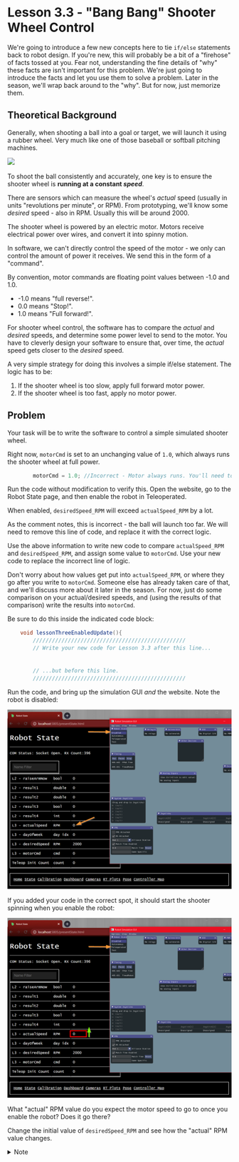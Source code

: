 # Lesson 3.3 - "Bang Bang" Shooter Wheel Control

We're going to introduce a few new concepts here to tie `if/else` statements back to robot design. If you're new, this will probably be a bit of a "firehose" of facts tossed at you. Fear not, understanding the fine details of "why" these facts are isn't important for this problem. We're just going to introduce the facts and let you use them to solve a problem. Later in the season, we'll wrap back around to the "why". But for now, just memorize them.

## Theoretical Background

Generally, when shooting a ball into a goal or target, we will launch it using a rubber wheel. Very much like one of those baseball or softball pitching machines.

![](doc/cal_on_field_4.gif)

To shoot the ball consistently and accurately, one key is to ensure the shooter wheel is **running at a constant _speed_**. 

There are sensors which can measure the wheel's _actual_ speed (usually in units "revolutions per minute", or RPM). From prototyping, we'll know some _desired_ speed - also in RPM. Usually this will be around 2000.

The shooter wheel is powered by an electric motor. Motors receive electrical power over wires, and convert it into spinny motion.

In software, we can't directly control the speed of the motor - we only can control the amount of power it receives. We send this in the form of a "command".

By convention, motor commands are floating point values between -1.0 and 1.0. 

* -1.0 means "full reverse!". 
* 0.0 means "Stop!". 
* 1.0 means "Full forward!".

For shooter wheel control, the software has to compare the _actual_ and _desired_ speeds, and determine some power level to send to the motor. You have to cleverly design your software to ensure that, over time, the _actual_ speed gets closer to the _desired_ speed.

A very simple strategy for doing this involves a simple if/else statement. The logic has to be:
1) If the shooter wheel is too slow, apply full forward motor power.
2) If the shooter wheel is too fast, apply no motor power.

## Problem 

Your task will be to write the software to control a simple simulated shooter wheel.

Right now, `motorCmd` is set to an unchanging value of `1.0`, which always runs the shooter wheel at full power. 

```java
        motorCmd = 1.0; //Incorrect - Motor always runs. You'll need to change this.
```

Run the code without modification to verify this. Open the website, go to the Robot State page, and then enable the robot in Teleoperated.

When enabled, `desiredSpeed_RPM` will exceed `actualSpeed_RPM` by a lot. 

As the comment notes, this is incorrect - the ball will launch too far. We will need to remove this line of code, and replace it with the correct logic.

Use the above information to write new code to compare `actualSpeed_RPM` and `desiredSpeed_RPM`, and assign some value to `motorCmd`. Use your new code to replace the incorrect line of logic.

Don't worry about how values get put into `actualSpeed_RPM`, or where they go after you write to `motorCmd`. Someone else has already taken care of that, and we'll discuss more about it later in the season. For now, just do some comparison on your actual/desired speeds, and (using the results of that comparison) write the results into `motorCmd`.

Be sure to do this inside the indicated code block:

```java
    void lessonThreeEnabledUpdate(){
        ////////////////////////////////////////////////
        // Write your new code for Lesson 3.3 after this line...


        // ...but before this line.
        ////////////////////////////////////////////////
```

Run the code, and bring up the simulation GUI _and_ the website. Note the robot is disabled:

![](doc/sim_disabled.png)

If you added your code in the correct spot, it should start the shooter spinning when you enable the robot:

![](doc/sim_enabled.png)

What "actual" RPM value do you expect the motor speed to go to once you enable the robot? Does it go there?

Change the initial value of `desiredSpeed_RPM` and see how the "actual" RPM value changes.

<details>
<summary> Note </summary>

The name "bang-bang" comes from how the software manipulates the `motorCmd` variable. It slams it to full on, then full off, then back on again, then off.... It's actually not the best for robots and motors, as we'll learn later in the year. 

However, for things like rockets, it's the only real strategy you have for control, because rockets can (usually) only be on or off.

</details>
